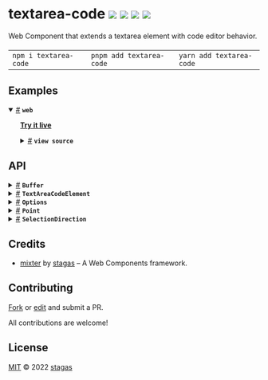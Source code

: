 <h1>
textarea-code <a href="https://npmjs.org/package/textarea-code"><img src="https://img.shields.io/badge/npm-v2.0.0-F00.svg?colorA=000"/></a> <a href="src"><img src="https://img.shields.io/badge/loc-494-FFF.svg?colorA=000"/></a> <a href="https://cdn.jsdelivr.net/npm/textarea-code@2.0.0/dist/textarea-code.min.js"><img src="https://img.shields.io/badge/brotli-4.2K-333.svg?colorA=000"/></a> <a href="LICENSE"><img src="https://img.shields.io/badge/license-MIT-F0B.svg?colorA=000"/></a>
</h1>

<p></p>

Web Component that extends a textarea element with code editor behavior.

<h4>
<table><tr><td title="Triple click to select and copy paste">
<code>npm i textarea-code </code>
</td><td title="Triple click to select and copy paste">
<code>pnpm add textarea-code </code>
</td><td title="Triple click to select and copy paste">
<code>yarn add textarea-code</code>
</td></tr></table>
</h4>

## Examples

<details id="example$web" title="web" open><summary><span><a href="#example$web">#</a></span>  <code><strong>web</strong></code></summary>  <ul>  <p><a href="https://stagas.github.io/textarea-code/example/web.html"><strong>Try it live</strong></a></p>  <details id="source$web" title="web source code" ><summary><span><a href="#source$web">#</a></span>  <code><strong>view source</strong></code></summary>  <a href="example/web.ts">example/web.ts</a>  <p>

```ts
import { TextAreaCodeElement } from 'textarea-code'

customElements.define('textarea-code', TextAreaCodeElement, {
  extends: 'textarea',
})

document.body.innerHTML = /*html*/ `
<style>
  html,
  body {
    width: 100%;
    height: 100%;
    padding: 0;
    margin: 0;
  }

  body,
  textarea {
    background: #292827;
    color: #fff;
    caret-color: #fff;
  }

  textarea {
    font-family: monospace;
    font-size: 10pt;
    line-height: 16px;
    padding: 0;
    margin: 0;
  }
</style>
<textarea id="output" is="textarea-code" rows="15" cols="60" tab-size="2" tab-style="spaces"></textarea>
`

const output = document.getElementById('output') as TextAreaCodeElement

output.textContent = `\
if (e.altKey || (cmdKey && e.shiftKey)) {
  if (['ArrowUp', 'ArrowDown', 'PageUp', 'PageDown'].includes(e.key)) {
    e.preventDefault()
    this.buffer.moveLines(
      {
        ArrowUp: -1,
        ArrowDown: 1,
        PageUp: -this.pageSize,
        PageDown: this.pageSize,
      }[e.key as 'ArrowUp']
    )
    return
  }
}
`
```

</p>
</details></ul></details>

## API

<p>  <details id="Buffer$5" title="Class" ><summary><span><a href="#Buffer$5">#</a></span>  <code><strong>Buffer</strong></code>    </summary>  <a href="src/buffer.ts#L12">src/buffer.ts#L12</a>  <ul>        <p>  <details id="constructor$18" title="Constructor" ><summary><span><a href="#constructor$18">#</a></span>  <code><strong>constructor</strong></code><em>(textarea, insert, options)</em>    </summary>  <a href="src/buffer.ts#L17">src/buffer.ts#L17</a>  <ul>    <p>  <details id="new Buffer$19" title="ConstructorSignature" ><summary><span><a href="#new Buffer$19">#</a></span>  <code><strong>new Buffer</strong></code><em>()</em>    </summary>    <ul><p><a href="#Buffer$5">Buffer</a></p>      <p>  <details id="textarea$20" title="Parameter" ><summary><span><a href="#textarea$20">#</a></span>  <code><strong>textarea</strong></code>    </summary>    <ul><p><span>HTMLTextAreaElement</span></p>        </ul></details><details id="insert$21" title="Function" ><summary><span><a href="#insert$21">#</a></span>  <code><strong>insert</strong></code><em>(text)</em>    </summary>    <ul>    <p>    <details id="text$24" title="Parameter" ><summary><span><a href="#text$24">#</a></span>  <code><strong>text</strong></code>    </summary>    <ul><p>string</p>        </ul></details>  <p><strong>insert</strong><em>(text)</em>  &nbsp;=&gt;  <ul>void</ul></p></p>    </ul></details><details id="options$25" title="Parameter" ><summary><span><a href="#options$25">#</a></span>  <code><strong>options</strong></code>  <span><span>&nbsp;=&nbsp;</span>  <code>{}</code></span>  </summary>    <ul><p><span>Partial</span>&lt;<a href="#Options$1">Options</a>&gt;</p>        </ul></details></p>  </ul></details></p>    </ul></details><details id="insert$27" title="Property" ><summary><span><a href="#insert$27">#</a></span>  <code><strong>insert</strong></code>    </summary>  <a href="src/buffer.ts#L14">src/buffer.ts#L14</a>  <ul><p><details id="__type$28" title="Function" ><summary><span><a href="#__type$28">#</a></span>  <em>(text)</em>    </summary>    <ul>    <p>    <details id="text$30" title="Parameter" ><summary><span><a href="#text$30">#</a></span>  <code><strong>text</strong></code>    </summary>    <ul><p>string</p>        </ul></details>  <p><strong></strong><em>(text)</em>  &nbsp;=&gt;  <ul>void</ul></p></p>    </ul></details></p>        </ul></details><details id="options$31" title="Property" ><summary><span><a href="#options$31">#</a></span>  <code><strong>options</strong></code>    </summary>  <a href="src/buffer.ts#L15">src/buffer.ts#L15</a>  <ul><p><a href="#Options$1">Options</a></p>        </ul></details><details id="numberOfLines$36" title="Accessor" ><summary><span><a href="#numberOfLines$36">#</a></span>  <code><strong>numberOfLines</strong></code>    </summary>  <a href="src/buffer.ts#L35">src/buffer.ts#L35</a>  <ul>        </ul></details><details id="tab$34" title="Accessor" ><summary><span><a href="#tab$34">#</a></span>  <code><strong>tab</strong></code>    </summary>  <a href="src/buffer.ts#L31">src/buffer.ts#L31</a>  <ul>        </ul></details><details id="value$32" title="Accessor" ><summary><span><a href="#value$32">#</a></span>  <code><strong>value</strong></code>    </summary>  <a href="src/buffer.ts#L27">src/buffer.ts#L27</a>  <ul>        </ul></details><details id="deleteLine$110" title="Method" ><summary><span><a href="#deleteLine$110">#</a></span>  <code><strong>deleteLine</strong></code><em>()</em>    </summary>  <a href="src/buffer.ts#L354">src/buffer.ts#L354</a>  <ul>    <p>      <p><strong>deleteLine</strong><em>()</em>  &nbsp;=&gt;  <ul>void</ul></p></p>    </ul></details><details id="duplicate$108" title="Method" ><summary><span><a href="#duplicate$108">#</a></span>  <code><strong>duplicate</strong></code><em>()</em>    </summary>  <a href="src/buffer.ts#L326">src/buffer.ts#L326</a>  <ul>    <p>      <p><strong>duplicate</strong><em>()</em>  &nbsp;=&gt;  <ul>void</ul></p></p>    </ul></details><details id="getArea$61" title="Method" ><summary><span><a href="#getArea$61">#</a></span>  <code><strong>getArea</strong></code><em>({ end, start })</em>    </summary>  <a href="src/buffer.ts#L104">src/buffer.ts#L104</a>  <ul>    <p>    {<p>  <details id="end$66" title="Property" ><summary><span><a href="#end$66">#</a></span>  <code><strong>end</strong></code>    </summary>  <a href="src/buffer.ts#L104">src/buffer.ts#L104</a>  <ul><p><a href="#Point$128">Point</a></p>        </ul></details><details id="start$65" title="Property" ><summary><span><a href="#start$65">#</a></span>  <code><strong>start</strong></code>    </summary>  <a href="src/buffer.ts#L104">src/buffer.ts#L104</a>  <ul><p><a href="#Point$128">Point</a></p>        </ul></details></p>}  <p><strong>getArea</strong><em>({ end, start })</em>  &nbsp;=&gt;  <ul>tuple</ul></p></p>    </ul></details><details id="getLineCol$55" title="Method" ><summary><span><a href="#getLineCol$55">#</a></span>  <code><strong>getLineCol</strong></code><em>(n)</em>    </summary>  <a href="src/buffer.ts#L75">src/buffer.ts#L75</a>  <ul>    <p>    <details id="n$57" title="Parameter" ><summary><span><a href="#n$57">#</a></span>  <code><strong>n</strong></code>    </summary>    <ul><p>number</p>        </ul></details>  <p><strong>getLineCol</strong><em>(n)</em>  &nbsp;=&gt;  <ul><a href="#Point$128">Point</a></ul></p></p>    </ul></details><details id="getPositionFromLineCol$58" title="Method" ><summary><span><a href="#getPositionFromLineCol$58">#</a></span>  <code><strong>getPositionFromLineCol</strong></code><em>(pos)</em>    </summary>  <a href="src/buffer.ts#L90">src/buffer.ts#L90</a>  <ul>    <p>    <details id="pos$60" title="Parameter" ><summary><span><a href="#pos$60">#</a></span>  <code><strong>pos</strong></code>    </summary>    <ul><p><a href="#Point$128">Point</a></p>        </ul></details>  <p><strong>getPositionFromLineCol</strong><em>(pos)</em>  &nbsp;=&gt;  <ul>number</ul></p></p>    </ul></details><details id="getRange$44" title="Method" ><summary><span><a href="#getRange$44">#</a></span>  <code><strong>getRange</strong></code><em>()</em>    </summary>  <a href="src/buffer.ts#L59">src/buffer.ts#L59</a>  <ul>    <p>      <p><strong>getRange</strong><em>()</em>  &nbsp;=&gt;  <ul>{<p>  <details id="end$48" title="Property" ><summary><span><a href="#end$48">#</a></span>  <code><strong>end</strong></code>    </summary>    <ul><p><a href="#Point$128">Point</a></p>        </ul></details><details id="hasSelection$51" title="Property" ><summary><span><a href="#hasSelection$51">#</a></span>  <code><strong>hasSelection</strong></code>  <span><span>&nbsp;=&nbsp;</span>  <code>...</code></span>  </summary>    <ul><p>boolean</p>        </ul></details><details id="head$49" title="Property" ><summary><span><a href="#head$49">#</a></span>  <code><strong>head</strong></code>    </summary>    <ul><p><a href="#Point$128">Point</a></p>        </ul></details><details id="selectionDirection$54" title="Property" ><summary><span><a href="#selectionDirection$54">#</a></span>  <code><strong>selectionDirection</strong></code>    </summary>    <ul><p><code>"forward"</code> | <code>"backward"</code> | <code>"none"</code></p>        </ul></details><details id="selectionEnd$53" title="Property" ><summary><span><a href="#selectionEnd$53">#</a></span>  <code><strong>selectionEnd</strong></code>    </summary>    <ul><p>number</p>        </ul></details><details id="selectionStart$52" title="Property" ><summary><span><a href="#selectionStart$52">#</a></span>  <code><strong>selectionStart</strong></code>    </summary>    <ul><p>number</p>        </ul></details><details id="start$47" title="Property" ><summary><span><a href="#start$47">#</a></span>  <code><strong>start</strong></code>    </summary>    <ul><p><a href="#Point$128">Point</a></p>        </ul></details><details id="tail$50" title="Property" ><summary><span><a href="#tail$50">#</a></span>  <code><strong>tail</strong></code>    </summary>    <ul><p><a href="#Point$128">Point</a></p>        </ul></details></p>}</ul></p></p>    </ul></details><details id="indent$92" title="Method" ><summary><span><a href="#indent$92">#</a></span>  <code><strong>indent</strong></code><em>(unindent)</em>    </summary>  <a href="src/buffer.ts#L233">src/buffer.ts#L233</a>  <ul>    <p>    <details id="unindent$94" title="Parameter" ><summary><span><a href="#unindent$94">#</a></span>  <code><strong>unindent</strong></code>    </summary>    <ul><p>boolean</p>        </ul></details>  <p><strong>indent</strong><em>(unindent)</em>  &nbsp;=&gt;  <ul>void</ul></p></p>    </ul></details><details id="lineAt$38" title="Method" ><summary><span><a href="#lineAt$38">#</a></span>  <code><strong>lineAt</strong></code><em>(line)</em>    </summary>  <a href="src/buffer.ts#L43">src/buffer.ts#L43</a>  <ul>    <p>    <details id="line$40" title="Parameter" ><summary><span><a href="#line$40">#</a></span>  <code><strong>line</strong></code>    </summary>    <ul><p>number</p>        </ul></details>  <p><strong>lineAt</strong><em>(line)</em>  &nbsp;=&gt;  <ul>string</ul></p></p>    </ul></details><details id="moveCaretEnd$98" title="Method" ><summary><span><a href="#moveCaretEnd$98">#</a></span>  <code><strong>moveCaretEnd</strong></code><em>(withSelection)</em>    </summary>  <a href="src/buffer.ts#L256">src/buffer.ts#L256</a>  <ul>    <p>    <details id="withSelection$100" title="Parameter" ><summary><span><a href="#withSelection$100">#</a></span>  <code><strong>withSelection</strong></code>    </summary>    <ul><p>boolean</p>        </ul></details>  <p><strong>moveCaretEnd</strong><em>(withSelection)</em>  &nbsp;=&gt;  <ul>void</ul></p></p>    </ul></details><details id="moveCaretHome$95" title="Method" ><summary><span><a href="#moveCaretHome$95">#</a></span>  <code><strong>moveCaretHome</strong></code><em>(withSelection)</em>    </summary>  <a href="src/buffer.ts#L249">src/buffer.ts#L249</a>  <ul>    <p>    <details id="withSelection$97" title="Parameter" ><summary><span><a href="#withSelection$97">#</a></span>  <code><strong>withSelection</strong></code>    </summary>    <ul><p>boolean</p>        </ul></details>  <p><strong>moveCaretHome</strong><em>(withSelection)</em>  &nbsp;=&gt;  <ul>void</ul></p></p>    </ul></details><details id="moveCaretLines$101" title="Method" ><summary><span><a href="#moveCaretLines$101">#</a></span>  <code><strong>moveCaretLines</strong></code><em>(lines, withSelection)</em>    </summary>  <a href="src/buffer.ts#L264">src/buffer.ts#L264</a>  <ul>    <p>    <details id="lines$103" title="Parameter" ><summary><span><a href="#lines$103">#</a></span>  <code><strong>lines</strong></code>    </summary>    <ul><p>number</p>        </ul></details><details id="withSelection$104" title="Parameter" ><summary><span><a href="#withSelection$104">#</a></span>  <code><strong>withSelection</strong></code>    </summary>    <ul><p>boolean</p>        </ul></details>  <p><strong>moveCaretLines</strong><em>(lines, withSelection)</em>  &nbsp;=&gt;  <ul>void</ul></p></p>    </ul></details><details id="moveCaretTo$72" title="Method" ><summary><span><a href="#moveCaretTo$72">#</a></span>  <code><strong>moveCaretTo</strong></code><em>(<a href="#Point$128">Point</a>, selection, direction)</em>    </summary>  <a href="src/buffer.ts#L116">src/buffer.ts#L116</a>  <ul>    <p>    <a href="#Point$128">Point</a><details id="selection$75" title="Parameter" ><summary><span><a href="#selection$75">#</a></span>  <code><strong>selection</strong></code>    </summary>    <ul><p><code>null</code> | <a href="#Point$128">Point</a></p>        </ul></details><details id="direction$76" title="Parameter" ><summary><span><a href="#direction$76">#</a></span>  <code><strong>direction</strong></code>  <span><span>&nbsp;=&nbsp;</span>  <code>...</code></span>  </summary>    <ul><p><code>"forward"</code> | <code>"backward"</code> | <code>"none"</code></p>        </ul></details>  <p><strong>moveCaretTo</strong><em>(<a href="#Point$128">Point</a>, selection, direction)</em>  &nbsp;=&gt;  <ul>void</ul></p></p>    </ul></details><details id="moveLines$105" title="Method" ><summary><span><a href="#moveLines$105">#</a></span>  <code><strong>moveLines</strong></code><em>(diff)</em>    </summary>  <a href="src/buffer.ts#L273">src/buffer.ts#L273</a>  <ul>    <p>    <details id="diff$107" title="Parameter" ><summary><span><a href="#diff$107">#</a></span>  <code><strong>diff</strong></code>    </summary>    <ul><p>number</p>        </ul></details>  <p><strong>moveLines</strong><em>(diff)</em>  &nbsp;=&gt;  <ul>void</ul></p></p>    </ul></details><details id="replaceBlock$77" title="Method" ><summary><span><a href="#replaceBlock$77">#</a></span>  <code><strong>replaceBlock</strong></code><em>(replacer)</em>    </summary>  <a href="src/buffer.ts#L136">src/buffer.ts#L136</a>  <ul>    <p>    <details id="replacer$79" title="Function" ><summary><span><a href="#replacer$79">#</a></span>  <code><strong>replacer</strong></code><em>(text, startLine)</em>    </summary>    <ul>    <p>    <details id="text$82" title="Parameter" ><summary><span><a href="#text$82">#</a></span>  <code><strong>text</strong></code>    </summary>    <ul><p>string</p>        </ul></details><details id="startLine$83" title="Parameter" ><summary><span><a href="#startLine$83">#</a></span>  <code><strong>startLine</strong></code>    </summary>    <ul><p>number</p>        </ul></details>  <p><strong>replacer</strong><em>(text, startLine)</em>  &nbsp;=&gt;  <ul>{<p>  <details id="diff$85" title="Property" ><summary><span><a href="#diff$85">#</a></span>  <code><strong>diff</strong></code>    </summary>  <a href="src/buffer.ts#L137">src/buffer.ts#L137</a>  <ul><p>number</p>        </ul></details><details id="left$87" title="Property" ><summary><span><a href="#left$87">#</a></span>  <code><strong>left</strong></code>    </summary>  <a href="src/buffer.ts#L137">src/buffer.ts#L137</a>  <ul><p><a href="#Point$128">Point</a></p>        </ul></details><details id="text$86" title="Property" ><summary><span><a href="#text$86">#</a></span>  <code><strong>text</strong></code>    </summary>  <a href="src/buffer.ts#L137">src/buffer.ts#L137</a>  <ul><p>string</p>        </ul></details></p>}</ul></p></p>    </ul></details>  <p><strong>replaceBlock</strong><em>(replacer)</em>  &nbsp;=&gt;  <ul>void</ul></p></p>    </ul></details><details id="scrollIntoView$41" title="Method" ><summary><span><a href="#scrollIntoView$41">#</a></span>  <code><strong>scrollIntoView</strong></code><em>(pos)</em>    </summary>  <a href="src/buffer.ts#L47">src/buffer.ts#L47</a>  <ul>    <p>    <details id="pos$43" title="Parameter" ><summary><span><a href="#pos$43">#</a></span>  <code><strong>pos</strong></code>    </summary>    <ul><p>number</p>        </ul></details>  <p><strong>scrollIntoView</strong><em>(pos)</em>  &nbsp;=&gt;  <ul>void</ul></p></p>    </ul></details><details id="setSelectionRange$67" title="Method" ><summary><span><a href="#setSelectionRange$67">#</a></span>  <code><strong>setSelectionRange</strong></code><em>(start, end, direction)</em>    </summary>  <a href="src/buffer.ts#L110">src/buffer.ts#L110</a>  <ul>    <p>    <details id="start$69" title="Parameter" ><summary><span><a href="#start$69">#</a></span>  <code><strong>start</strong></code>    </summary>    <ul><p>number</p>        </ul></details><details id="end$70" title="Parameter" ><summary><span><a href="#end$70">#</a></span>  <code><strong>end</strong></code>    </summary>    <ul><p>number</p>        </ul></details><details id="direction$71" title="Parameter" ><summary><span><a href="#direction$71">#</a></span>  <code><strong>direction</strong></code>    </summary>    <ul><p><a href="#SelectionDirection$127">SelectionDirection</a></p>        </ul></details>  <p><strong>setSelectionRange</strong><em>(start, end, direction)</em>  &nbsp;=&gt;  <ul>void</ul></p></p>    </ul></details><details id="toggleDoubleComment$90" title="Method" ><summary><span><a href="#toggleDoubleComment$90">#</a></span>  <code><strong>toggleDoubleComment</strong></code><em>()</em>    </summary>  <a href="src/buffer.ts#L202">src/buffer.ts#L202</a>  <ul>    <p>      <p><strong>toggleDoubleComment</strong><em>()</em>  &nbsp;=&gt;  <ul>void</ul></p></p>    </ul></details><details id="toggleSingleComment$88" title="Method" ><summary><span><a href="#toggleSingleComment$88">#</a></span>  <code><strong>toggleSingleComment</strong></code><em>()</em>    </summary>  <a href="src/buffer.ts#L178">src/buffer.ts#L178</a>  <ul>    <p>      <p><strong>toggleSingleComment</strong><em>()</em>  &nbsp;=&gt;  <ul>void</ul></p></p>    </ul></details><details id="getLineCol$10" title="Method" ><summary><span><a href="#getLineCol$10">#</a></span>  <code><strong>getLineCol</strong></code><em>(value, n)</em>    </summary>  <a href="src/buffer.ts#L77">src/buffer.ts#L77</a>  <ul>    <p>    <details id="value$12" title="Parameter" ><summary><span><a href="#value$12">#</a></span>  <code><strong>value</strong></code>    </summary>    <ul><p>string</p>        </ul></details><details id="n$13" title="Parameter" ><summary><span><a href="#n$13">#</a></span>  <code><strong>n</strong></code>    </summary>    <ul><p>number</p>        </ul></details>  <p><strong>getLineCol</strong><em>(value, n)</em>  &nbsp;=&gt;  <ul><a href="#Point$128">Point</a></ul></p></p>    </ul></details><details id="getPositionFromLineCol$14" title="Method" ><summary><span><a href="#getPositionFromLineCol$14">#</a></span>  <code><strong>getPositionFromLineCol</strong></code><em>(value, point)</em>    </summary>  <a href="src/buffer.ts#L94">src/buffer.ts#L94</a>  <ul>    <p>    <details id="value$16" title="Parameter" ><summary><span><a href="#value$16">#</a></span>  <code><strong>value</strong></code>    </summary>    <ul><p>string</p>        </ul></details><details id="point$17" title="Parameter" ><summary><span><a href="#point$17">#</a></span>  <code><strong>point</strong></code>    </summary>    <ul><p><a href="#Point$128">Point</a></p>        </ul></details>  <p><strong>getPositionFromLineCol</strong><em>(value, point)</em>  &nbsp;=&gt;  <ul>number</ul></p></p>    </ul></details><details id="lineAt$6" title="Method" ><summary><span><a href="#lineAt$6">#</a></span>  <code><strong>lineAt</strong></code><em>(value, line)</em>    </summary>  <a href="src/buffer.ts#L39">src/buffer.ts#L39</a>  <ul>    <p>    <details id="value$8" title="Parameter" ><summary><span><a href="#value$8">#</a></span>  <code><strong>value</strong></code>    </summary>    <ul><p>string</p>        </ul></details><details id="line$9" title="Parameter" ><summary><span><a href="#line$9">#</a></span>  <code><strong>line</strong></code>    </summary>    <ul><p>number</p>        </ul></details>  <p><strong>lineAt</strong><em>(value, line)</em>  &nbsp;=&gt;  <ul>string</ul></p></p>    </ul></details></p></ul></details><details id="TextAreaCodeElement$112" title="Class" ><summary><span><a href="#TextAreaCodeElement$112">#</a></span>  <code><strong>TextAreaCodeElement</strong></code>    </summary>  <a href="src/textarea-code.ts#L5">src/textarea-code.ts#L5</a>  <ul>        <p>  <details id="constructor$114" title="Constructor" ><summary><span><a href="#constructor$114">#</a></span>  <code><strong>constructor</strong></code><em>()</em>    </summary>    <ul>    <p>  <details id="new TextAreaCodeElement$115" title="ConstructorSignature" ><summary><span><a href="#new TextAreaCodeElement$115">#</a></span>  <code><strong>new TextAreaCodeElement</strong></code><em>()</em>    </summary>    <ul><p><a href="#TextAreaCodeElement$112">TextAreaCodeElement</a></p>        </ul></details></p>    </ul></details><details id="buffer$119" title="Property" ><summary><span><a href="#buffer$119">#</a></span>  <code><strong>buffer</strong></code>    </summary>  <a href="src/textarea-code.ts#L16">src/textarea-code.ts#L16</a>  <ul><p><a href="#Buffer$5">Buffer</a></p>        </ul></details><details id="comments$118" title="Property" ><summary><span><a href="#comments$118">#</a></span>  <code><strong>comments</strong></code>  <span><span>&nbsp;=&nbsp;</span>  <code>'// /* */'</code></span>  </summary>  <a href="src/textarea-code.ts#L11">src/textarea-code.ts#L11</a>  <ul><p>string</p>        </ul></details><details id="lineHeight$122" title="Property" ><summary><span><a href="#lineHeight$122">#</a></span>  <code><strong>lineHeight</strong></code>  <span><span>&nbsp;=&nbsp;</span>  <code>16</code></span>  </summary>  <a href="src/textarea-code.ts#L19">src/textarea-code.ts#L19</a>  <ul><p>number</p>        </ul></details><details id="onKeyDown$123" title="Property" ><summary><span><a href="#onKeyDown$123">#</a></span>  <code><strong>onKeyDown</strong></code>    </summary>  <a href="src/textarea-code.ts#L20">src/textarea-code.ts#L20</a>  <ul><p><details id="__type$124" title="Function" ><summary><span><a href="#__type$124">#</a></span>  <em>(e)</em>    </summary>    <ul>    <p>    <details id="e$126" title="Parameter" ><summary><span><a href="#e$126">#</a></span>  <code><strong>e</strong></code>    </summary>    <ul><p><span>KeyboardEvent</span></p>        </ul></details>  <p><strong></strong><em>(e)</em>  &nbsp;=&gt;  <ul>void</ul></p></p>    </ul></details></p>        </ul></details><details id="pageSize$120" title="Property" ><summary><span><a href="#pageSize$120">#</a></span>  <code><strong>pageSize</strong></code>    </summary>  <a href="src/textarea-code.ts#L17">src/textarea-code.ts#L17</a>  <ul><p>number</p>        </ul></details><details id="tabSize$116" title="Property" ><summary><span><a href="#tabSize$116">#</a></span>  <code><strong>tabSize</strong></code>  <span><span>&nbsp;=&nbsp;</span>  <code>2</code></span>  </summary>  <a href="src/textarea-code.ts#L9">src/textarea-code.ts#L9</a>  <ul><p>number</p>        </ul></details><details id="tabStyle$117" title="Property" ><summary><span><a href="#tabStyle$117">#</a></span>  <code><strong>tabStyle</strong></code>  <span><span>&nbsp;=&nbsp;</span>  <code>'spaces'</code></span>  </summary>  <a href="src/textarea-code.ts#L10">src/textarea-code.ts#L10</a>  <ul><p><code>"spaces"</code> | <code>"tabs"</code></p>        </ul></details><details id="viewHeight$121" title="Property" ><summary><span><a href="#viewHeight$121">#</a></span>  <code><strong>viewHeight</strong></code>    </summary>  <a href="src/textarea-code.ts#L18">src/textarea-code.ts#L18</a>  <ul><p>number</p>        </ul></details></p></ul></details><details id="Options$1" title="Interface" ><summary><span><a href="#Options$1">#</a></span>  <code><strong>Options</strong></code>    </summary>  <a href="src/buffer.ts#L4">src/buffer.ts#L4</a>  <ul>        <p>  <details id="comments$4" title="Property" ><summary><span><a href="#comments$4">#</a></span>  <code><strong>comments</strong></code>    </summary>  <a href="src/buffer.ts#L7">src/buffer.ts#L7</a>  <ul><p>tuple</p>        </ul></details><details id="tabSize$3" title="Property" ><summary><span><a href="#tabSize$3">#</a></span>  <code><strong>tabSize</strong></code>    </summary>  <a href="src/buffer.ts#L6">src/buffer.ts#L6</a>  <ul><p>number</p>        </ul></details><details id="tabStyle$2" title="Property" ><summary><span><a href="#tabStyle$2">#</a></span>  <code><strong>tabStyle</strong></code>    </summary>  <a href="src/buffer.ts#L5">src/buffer.ts#L5</a>  <ul><p><code>"spaces"</code> | <code>"tabs"</code></p>        </ul></details></p></ul></details><details id="Point$128" title="Interface" ><summary><span><a href="#Point$128">#</a></span>  <code><strong>Point</strong></code>    </summary>  <a href="src/types.ts#L3">src/types.ts#L3</a>  <ul>        <p>  <details id="col$130" title="Property" ><summary><span><a href="#col$130">#</a></span>  <code><strong>col</strong></code>    </summary>  <a href="src/types.ts#L5">src/types.ts#L5</a>  <ul><p>number</p>        </ul></details><details id="line$129" title="Property" ><summary><span><a href="#line$129">#</a></span>  <code><strong>line</strong></code>    </summary>  <a href="src/types.ts#L4">src/types.ts#L4</a>  <ul><p>number</p>        </ul></details></p></ul></details><details id="SelectionDirection$127" title="TypeAlias" ><summary><span><a href="#SelectionDirection$127">#</a></span>  <code><strong>SelectionDirection</strong></code>    </summary>  <a href="src/types.ts#L1">src/types.ts#L1</a>  <ul><p><code>"forward"</code> | <code>"backward"</code> | <code>"none"</code></p>        </ul></details></p>

## Credits

- [mixter](https://npmjs.org/package/mixter) by [stagas](https://github.com/stagas) &ndash; A Web Components framework.

## Contributing

[Fork](https://github.com/stagas/textarea-code/fork) or [edit](https://github.dev/stagas/textarea-code) and submit a PR.

All contributions are welcome!

## License

<a href="LICENSE">MIT</a> &copy; 2022 [stagas](https://github.com/stagas)
